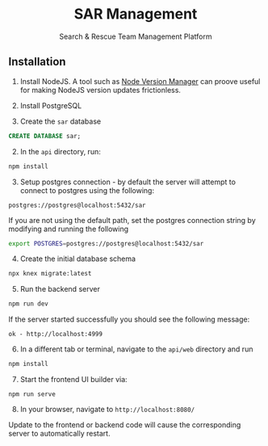 <h1 align=center>SAR Management</h1>

<p align=center>Search & Rescue Team Management Platform</p>

## Installation

1. Install NodeJS. A tool such as [Node Version Manager](https://github.com/nvm-sh/nvm) can proove
useful for making NodeJS version updates frictionless.

2. Install PostgreSQL

3. Create the `sar` database

```sql
CREATE DATABASE sar;
```

2. In the `api` directory, run:

```sh
npm install
```

3. Setup postgres connection - by default the server will attempt to connect to postgres using the following:

```
postgres://postgres@localhost:5432/sar
```

If you are not using the default path, set the postgres connection string by modifying and
running the following

```sh
export POSTGRES=postgres://postgres@localhost:5432/sar
```

4. Create the initial database schema

```sh
npx knex migrate:latest
```

5. Run the backend server

```sh
npm run dev
```

If the server started successfully you should see the following message:
```
ok - http://localhost:4999
```

6. In a different tab or terminal, navigate to the `api/web` directory and run

```sh
npm install
```

7. Start the frontend UI builder via:

```
npm run serve
```

8. In your browser, navigate to `http://localhost:8080/`

Update to the frontend or backend code will cause the corresponding server to automatically restart.
